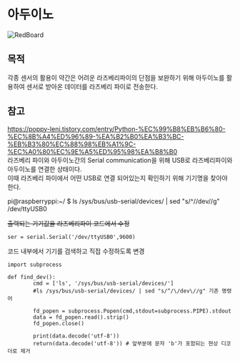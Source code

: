 # 아두이노  

![RedBoard](https://github.com/wjrmffldrhrl/UleungCare/blob/master/arduino/RedBoard.jpg)

## 목적  

각종 센서의 활용이 약간은 어려운 라즈베리파이의 단점을 보완하기 위해 아두이노를 활용하여 센서로 받아온 데이터를 라즈베리 파이로 전송한다.  

## 참고  

https://poppy-leni.tistory.com/entry/Python-%EC%99%B8%EB%B6%80-%EC%8B%A4%ED%96%89-%EA%B2%B0%EA%B3%BC-%EB%B3%80%EC%88%98%EB%A1%9C-%EC%A0%80%EC%9E%A5%ED%95%98%EA%B8%B0  
라즈베리 파이와 아두이노간의 Serial communication을 위해 USB로 라즈베리파이와 아두이노를 연결한 상태이다.  
이때 라즈베리 파이에서 어떤 USB로 연결 되어있는지 확인하기 위해 기기명을 찾아야 한다.  

pi@raspberryppi:~/ $ ls /sys/bus/usb-serial/devices/ | sed "s/^/\/dev\//g"  
/dev/ttyUSB0  

~~출력되는 기기값을 라즈베리파이 코드에서 수정~~  

~~~  
ser = serial.Serial('/dev/ttyUSB0',9600)
~~~  

코드 내부에서 기기를 검색하고 직접 수정하도록 변경  

```{.python}  
import subprocess

def find_dev():
        cmd = ['ls', '/sys/bus/usb-serial/devices/']
        #ls /sys/bus/usb-serial/devices/ | sed "s/^/\/dev\//g" 기존 명령어

        fd_popen = subprocess.Popen(cmd,stdout=subprocess.PIPE).stdout
        data = fd_popen.read().strip()
        fd_popen.close()

        print(data.decode('utf-8'))
        return(data.decode('utf-8')) # 앞부분에 문자 'b'가 포함되는 현상 디코더로 제거

```
